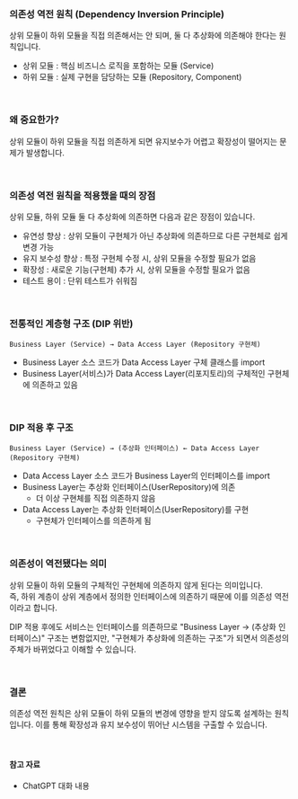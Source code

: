 ### 의존성 역전 원칙 (Dependency Inversion Principle)

상위 모듈이 하위 모듈을 직접 의존해서는 안 되며, 둘 다 추상화에 의존해야 한다는 원칙입니다.

- 상위 모듈 : 핵심 비즈니스 로직을 포함하는 모듈 (Service)
- 하위 모듈 : 실제 구현을 담당하는 모듈 (Repository, Component)

<br />

### 왜 중요한가?

상위 모듈이 하위 모듈을 직접 의존하게 되면 유지보수가 어렵고 확장성이 떨어지는 문제가 발생합니다.

<br />

### 의존성 역전 원칙을 적용했을 때의 장점

상위 모듈, 하위 모듈 둘 다 추상화에 의존하면 다음과 같은 장점이 있습니다.

- 유연성 향상 : 상위 모듈이 구현체가 아닌 추상화에 의존하므로 다른 구현체로 쉽게 변경 가능
- 유지 보수성 향상 : 특정 구현체 수정 시, 상위 모듈을 수정할 필요가 없음
- 확장성 : 새로운 기능(구현체) 추가 시, 상위 모듈을 수정할 필요가 없음
- 테스트 용이 : 단위 테스트가 쉬워짐

<br />

### 전통적인 계층형 구조 (DIP 위반)

```text
Business Layer (Service) → Data Access Layer (Repository 구현체)
```

- Business Layer 소스 코드가 Data Access Layer 구체 클래스를 import
- Business Layer(서비스)가 Data Access Layer(리포지토리)의 구체적인 구현체에 의존하고 있음

<br />

### DIP 적용 후 구조

```text
Business Layer (Service) → (추상화 인터페이스) ← Data Access Layer (Repository 구현체)
```

- Data Access Layer 소스 코드가 Business Layer의 인터페이스를 import
- Business Layer는 추상화 인터페이스(UserRepository)에 의존
    - 더 이상 구현체를 직접 의존하지 않음
- Data Access Layer는 추상화 인터페이스(UserRepository)를 구현
    - 구현체가 인터페이스를 의존하게 됨

<br />

### 의존성이 역전됐다는 의미

상위 모듈이 하위 모듈의 구체적인 구현체에 의존하지 않게 된다는 의미입니다.  
즉, 하위 계층이 상위 계층에서 정의한 인터페이스에 의존하기 때문에 이를 의존성 역전이라고 합니다.

DIP 적용 후에도 서비스는 인터페이스를 의존하므로 "Business Layer → (추상화 인터페이스)" 구조는 변함없지만, "구현체가 추상화에 의존하는 구조"가 되면서 의존성의 주체가 바뀌었다고 이해할 수
있습니다.

<br />

### 결론

의존성 역전 원칙은 상위 모듈이 하위 모듈의 변경에 영향을 받지 않도록 설계하는 원칙입니다. 이를 통해 확장성과 유지 보수성이 뛰어난 시스템을 구출할 수 있습니다.

<br />

#### 참고 자료

- ChatGPT 대화 내용
